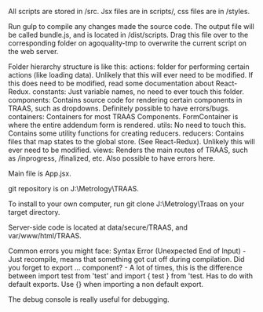 All scripts are stored in /src. Jsx files are in scripts/, css files are in /styles.

Run gulp to compile any changes made the source code. The output file will be called bundle.js, and is located in /dist/scripts. Drag this file over to the corresponding folder 
on agoquality-tmp to overwrite the current script on the web server.

Folder hierarchy structure is like this:
	actions: folder for performing certain actions (like loading data). Unlikely that this will ever need to be modified. If this does need to be modified, read some documentation
		about React-Redux.
	constants: Just variable names, no need to ever touch this folder.
	components: Contains source code for rendering certain components in TRAAS, such as dropdowns. Definitely possible to have errors/bugs.
	containers: Containers for most TRAAS Components. FormContainer is where the entire addendum form is rendered.
	utils: No need to touch this. Contains some utility functions for creating reducers.
	reducers: Contains files that map states to the global store. (See React-Redux). Unlikely this will ever need to be modified.
	views: Renders the main routes of TRAAS, such as /inprogress, /finalized, etc. Also possible to have errors here.
	
Main file is App.jsx.

git repository is on J:\Metrology\TRAAS.

To install to your own computer, run git clone J:\Metrology\Traas on your target directory.

Server-side code is located at data/secure/TRAAS, and var/www/html/TRAAS.

Common errors you might face:
Syntax Error (Unexpected End of Input) - Just recompile, means that something got cut off during compilation.
Did you forget to export ... component? - A lot of times, this is the difference between import test from 'test' and import { test } from 'test. Has to do with default exports. Use {} when importing a non default export.

The debug console is really useful for debugging. 